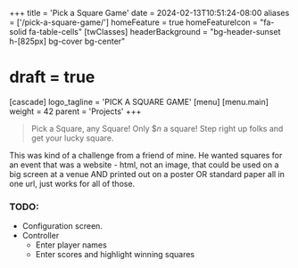 +++
title = 'Pick a Square Game'
date = 2024-02-13T10:51:24-08:00
aliases = ['/pick-a-square-game/']
homeFeature = true
homeFeatureIcon = "fa-solid fa-table-cells"
[twClasses]
    headerBackground = "bg-header-sunset h-[825px] bg-cover bg-center" 
# draft = true
[cascade]
logo_tagline = 'PICK A SQUARE GAME'
[menu]
 [menu.main]
  weight = 42
  parent = 'Projects'
+++

> Pick a Square, any Square! Only $_n_ a square! Step right up folks and get your lucky square.

This was kind of a challenge from a friend of mine. He wanted squares for an event that was a website - html, not an image, that could be used on a big screen at a venue AND printed out on a poster OR standard paper all in one url, just works for all of those.

### TODO:

- Configuration screen.
- Controller
  - Enter player names
  - Enter scores and highlight winning squares
